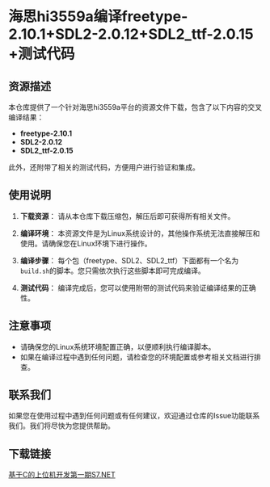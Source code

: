 # 海思hi3559a编译freetype-2.10.1+SDL2-2.0.12+SDL2_ttf-2.0.15 +测试代码

## 资源描述

本仓库提供了一个针对海思hi3559a平台的资源文件下载，包含了以下内容的交叉编译结果：

- **freetype-2.10.1**
- **SDL2-2.0.12**
- **SDL2_ttf-2.0.15**

此外，还附带了相关的测试代码，方便用户进行验证和集成。

## 使用说明

1. **下载资源**：
   请从本仓库下载压缩包，解压后即可获得所有相关文件。

2. **编译环境**：
   本资源文件是为Linux系统设计的，其他操作系统无法直接解压和使用。请确保您在Linux环境下进行操作。

3. **编译步骤**：
   每个包（freetype、SDL2、SDL2_ttf）下面都有一个名为`build.sh`的脚本。您只需依次执行这些脚本即可完成编译。

4. **测试代码**：
   编译完成后，您可以使用附带的测试代码来验证编译结果的正确性。

## 注意事项

- 请确保您的Linux系统环境配置正确，以便顺利执行编译脚本。
- 如果在编译过程中遇到任何问题，请检查您的环境配置或参考相关文档进行排查。

## 联系我们

如果您在使用过程中遇到任何问题或有任何建议，欢迎通过仓库的Issue功能联系我们。我们将尽快为您提供帮助。

## 下载链接

[基于C的上位机开发第一期S7.NET](https://pan.quark.cn/s/d4574082b4f0)